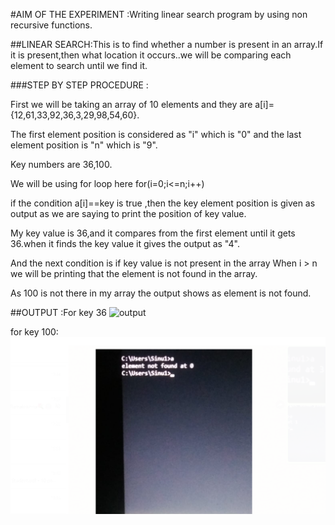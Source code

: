 #AIM OF THE EXPERIMENT :Writing linear search program  by using non recursive functions.

##LINEAR SEARCH:This is to find whether a number is present in an array.If it is present,then what location it occurs..we will be comparing each element to search until we find it.

###STEP BY STEP PROCEDURE :

 First we will be taking an array of 10 elements and they are a[i]={12,61,33,92,36,3,29,98,54,60}.

 The first element position is considered as "i" which is "0"
and the last element position is "n" which is "9".

 Key numbers are 36,100.

 We will be using for loop here for(i=0;i<=n;i++)

 if the condition a[i]==key is true ,then the key element position is given as output as we are saying to print the position of key value.

 My key value is 36,and it compares from the first element until it gets 36.when it finds the key value it gives the output as "4".

 And the next condition is if key value is not present in the array
When i > n we will be printing that the element is not found in the array.

 As 100 is not there in my array the output shows as element is not found.

##OUTPUT :For key 36
![output](output)

for key 100:
![for key 100](output3.png)



 
 


